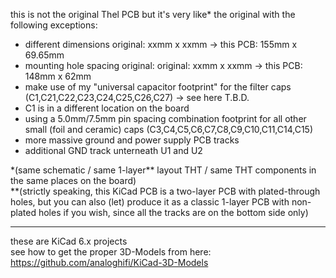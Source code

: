 this is not the original Thel PCB but it's very like\* the original with the following exceptions:  
* different dimensions original: xxmm x xxmm -> this PCB: 155mm x 69.65mm  
* mounting hole spacing original: original: xxmm x xxmm -> this PCB: 148mm x 62mm  
* make use of my \"universal capacitor footprint\" for the filter caps (C1,C21,C22,C23,C24,C25,C26,C27) -> see here T.B.D.  
* C1 is in a different location on the board  
* using a 5.0mm/7.5mm pin spacing combination footprint for all other small (foil and ceramic) caps (C3,C4,C5,C6,C7,C8,C9,C10,C11,C14,C15)  
* more massive ground and power supply PCB tracks  
* additional GND track unterneath U1 and U2 
  
\*(same schematic / same 1-layer\** layout THT / same THT components in the same places on the board)  
\**(strictly speaking, this KiCad PCB is a two-layer PCB with plated-through holes, but you can also (let) produce it as a classic 1-layer PCB with non-plated holes if you wish, since all the tracks are on the bottom side only)  
  
----  
  
these are KiCad 6.x projects  
see how to get the proper 3D-Models from here: https://github.com/analoghifi/KiCad-3D-Models



